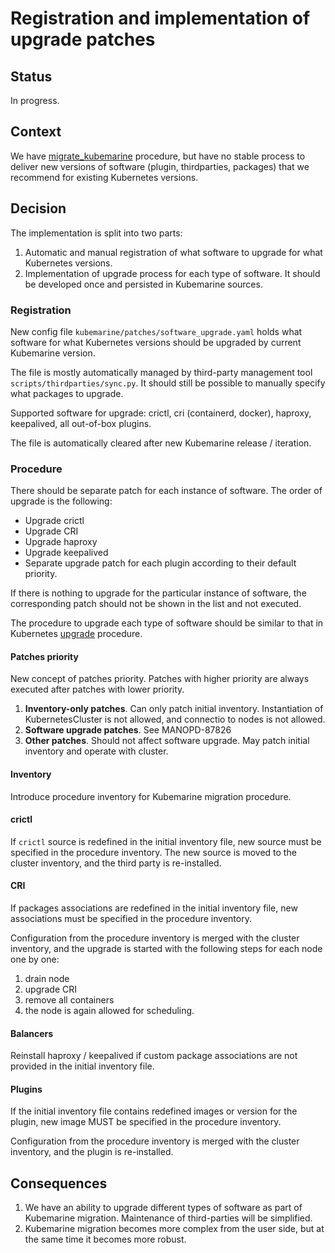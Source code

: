 # Registration and implementation of upgrade patches

## Status

In progress.

## Context

We have [migrate_kubemarine](../Maintenance.md#kubemarine-migration-procedure) procedure,
but have no stable process to deliver new versions of software (plugin, thirdparties, packages) 
that we recommend for existing Kubernetes versions.

## Decision

The implementation is split into two parts:
1. Automatic and manual registration of what software to upgrade for what Kubernetes versions.
2. Implementation of upgrade process for each type of software. 
   It should be developed once and persisted in Kubemarine sources.

### Registration

New config file `kubemarine/patches/software_upgrade.yaml` holds what software for what Kubernetes versions should be upgraded by current Kubemarine version.

The file is mostly automatically managed by third-party management tool `scripts/thirdparties/sync.py`.
It should still be possible to manually specify what packages to upgrade.

Supported software for upgrade: crictl, cri (containerd, docker), haproxy, keepalived, all out-of-box plugins.

The file is automatically cleared after new Kubemarine release / iteration.

### Procedure

There should be separate patch for each instance of software. The order of upgrade is the following:
* Upgrade crictl
* Upgrade CRI
* Upgrade haproxy
* Upgrade keepalived
* Separate upgrade patch for each plugin according to their default priority.

If there is nothing to upgrade for the particular instance of software,
the corresponding patch should not be shown in the list and not executed.

The procedure to upgrade each type of software should be similar to that in 
Kubernetes [upgrade](../Maintenance.md#upgrade-procedure) procedure.

#### Patches priority

New concept of patches priority. Patches with higher priority are always executed after patches with lower priority.

1. **Inventory-only patches**. Can only patch initial inventory.
   Instantiation of KubernetesCluster is not allowed, and connectio to nodes is not allowed.
2. **Software upgrade patches**. See MANOPD-87826
3. **Other patches**. Should not affect software upgrade.
   May patch initial inventory and operate with cluster.

#### Inventory

Introduce procedure inventory for Kubemarine migration procedure.

#### crictl

If `crictl` source is redefined in the initial inventory file,
new source must be specified in the procedure inventory.
The new source is moved to the cluster inventory, and the third party is re-installed.

#### CRI

If packages associations are redefined in the initial inventory file,
new associations must be specified in the procedure inventory.

Configuration from the procedure inventory is merged with the cluster inventory,
and the upgrade is started with the following steps for each node one by one:
1. drain node
2. upgrade CRI
3. remove all containers
4. the node is again allowed for scheduling.

#### Balancers

Reinstall haproxy / keepalived if custom package associations are not provided in the initial inventory file.

#### Plugins

If the initial inventory file contains redefined images or version for the plugin,
new image MUST be specified in the procedure inventory.

Configuration from the procedure inventory is merged with the cluster inventory,
and the plugin is re-installed.

## Consequences

1. We have an ability to upgrade different types of software as part of Kubemarine migration.
   Maintenance of third-parties will be simplified.
2. Kubemarine migration becomes more complex from the user side, but at the same time it becomes more robust.

